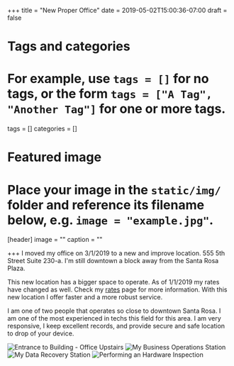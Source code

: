 +++
title = "New Proper Office"
date = 2019-05-02T15:00:36-07:00
draft = false

# Tags and categories
# For example, use `tags = []` for no tags, or the form `tags = ["A Tag", "Another Tag"]` for one or more tags.
tags = []
categories = []

# Featured image
# Place your image in the `static/img/` folder and reference its filename below, e.g. `image = "example.jpg"`.
[header]
image = ""
caption = ""

+++
I moved my office on 3/1/2019 to a new and improve location. 555 5th Street Suite 230-a. I'm still downtown a block away from the Santa Rosa Plaza.

This new location has a bigger space to operate. As of 1/1/2019 my rates have changed as well. Check my [rates](/#rates) page for more information. With this new location I offer faster and a more robust service.

I am one of two people that operates so close to downtown Santa Rosa. I am one of the most experienced in techs this field for this area. I am very responsive, I keep excellent records, and provide secure and safe location to drop of your device.

![Entrance to Building - Office Upstairs](/img/updates/555-office/555-exterior-front-door-building-sign-web.jpg)
![My Business Operations Station](/img/updates/555-office/555-operations-station-web.jpg)
![My Data Recovery Station](/img/updates/555-office/555-recovery-station-web.jpg)
![Performing an Hardware Inspection](/img/updates/555-office/555-custom-computer-diag-web.jpg)
